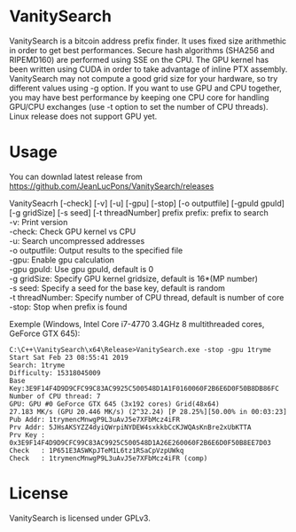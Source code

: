 # VanitySearch

VanitySearch is a bitcoin address prefix finder. It uses fixed size arithmethic in order to get best performances. 
Secure hash algorithms (SHA256 and RIPEMD160) are performed using SSE on the CPU. The GPU kernel has been written using
CUDA in order to take advantage of inline PTX assembly. VanitySearch may not compute a good grid size for your hardware, so try different values using -g option. If you want to use GPU and CPU together, you may have best performance by keeping one CPU core for handling GPU/CPU exchanges (use -t option to set the number of CPU threads).
Linux release does not support GPU yet.

# Usage

You can downlad latest release from https://github.com/JeanLucPons/VanitySearch/releases

VanitySeacrh [-check] [-v] [-u] [-gpu] [-stop] [-o outputfile] [-gpuId gpuId] [-g gridSize] [-s seed] [-t threadNumber] prefix
  prefix: prefix to search\
  -v: Print version\
  -check: Check GPU kernel vs CPU\
  -u: Search uncompressed addresses\
  -o outputfile: Output results to the specified file\
  -gpu: Enable gpu calculation\
  -gpu gpuId: Use gpu gpuId, default is 0\
  -g gridSize: Specify GPU kernel gridsize, default is 16*(MP number)\
  -s seed: Specify a seed for the base key, default is random\
  -t threadNumber: Specify number of CPU thread, default is number of core\
  -stop: Stop when prefix is found
  
  Exemple (Windows, Intel Core i7-4770 3.4GHz 8 multithreaded cores, GeForce GTX 645):
  ```
  C:\C++\VanitySearch\x64\Release>VanitySearch.exe -stop -gpu 1tryme
  Start Sat Feb 23 08:55:41 2019
  Search: 1tryme
  Difficulty: 15318045009
  Base Key:3E9F14F4D9D9CFC99C83AC9925C500548D1A1F0160060F2B6E6D0F50B8DB86FC
  Number of CPU thread: 7
  GPU: GPU #0 GeForce GTX 645 (3x192 cores) Grid(48x64)
  27.183 MK/s (GPU 20.446 MK/s) (2^32.24) [P 28.25%][50.00% in 00:03:23]
  Pub Addr: 1trymencMnwgP9L3uAvJ5e7XFbMcz4iFR
  Prv Addr: 5JHsAKSYZZ4dyiQWrpiNYDEW4sxkkbCcKJWQAsKnBre2xUbKTTA
  Prv Key : 0x3E9F14F4D9D9CFC99C83AC9925C500548D1A26E260060F2B6E6D0F50B8EE7D03
  Check   : 1P651E3ASWKpJTeM1L6tz1RSaCpVzpUWkq
  Check   : 1trymencMnwgP9L3uAvJ5e7XFbMcz4iFR (comp)
  ```

# License

VanitySearch is licensed under GPLv3.

